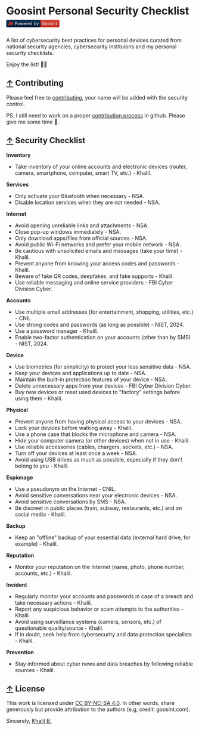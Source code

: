 # Goosint Personal Security Checklist [![Powered by Badge](https://github.com/khalil-b1/goosint/raw/main/media/powered-by-badge.png)](https://github.com/khalil-b1/goosint/tree/main)
A list of cybersecurity best practices for personal devices curated from national security agencies, cybersecurity instituions and my personal security checklists.

Enjoy the list! 🧙‍♂️

## [↑](#table-of-contents) Contributing
Please feel free to [contributing](#-contributing), your name will be added with the security control.

PS. I still need to work on a proper [contribution process](https://github.com/khalil-b1/goosint/blob/main/contributing.md) in github. Please give me some time :cowboy_hat_face:.

## [↑](#table-of-contents) Security Checklist

**Inventory**
- Take inventory of your online accounts and electronic devices (router, camera, smartphone, computer, smart TV, etc.) - Khalil.

**Services**
- Only activate your Bluetooth when necessary - NSA.
- Disable location services when they are not needed - NSA.

**Internet**
- Avoid opening unreliable links and attachments - NSA.
- Close pop-up windows immediately - NSA.
- Only download apps/files from official sources - NSA.
- Avoid public Wi-Fi networks and prefer your mobile network - NSA.
- Be cautious with unsolicited emails and messages (take your time) - Khalil.
- Prevent anyone from knowing your access codes and passwords - Khalil.
- Beware of fake QR codes, deepfakes, and fake supports - Khalil.
- Use reliable messaging and online service providers - FBI Cyber Division Cyber.

**Accounts**
- Use multiple email addresses (for entertainment, shopping, utilities, etc.) - CNIL.
- Use strong codes and passwords (as long as possible) - NIST, 2024.
- Use a password manager - Khalil.
- Enable two-factor authentication on your accounts (other than by SMS) - NIST, 2024.

**Device**
- Use biometrics (for simplicity) to protect your less sensitive data - NSA.
- Keep your devices and applications up to date - NSA.
- Maintain the built-in protection features of your device - NSA.
- Delete unnecessary apps from your devices - FBI Cyber Division Cyber.
- Buy new devices or reset used devices to "factory" settings before using them - Khalil.

**Physical**
- Prevent anyone from having physical access to your devices - NSA.
- Lock your devices before walking away - Khalil.
- Use a phone case that blocks the microphone and camera - NSA.
- Hide your computer camera (or other devices) when not in use - Khalil.
- Use reliable accessories (cables, chargers, sockets, etc.) - NSA.
- Turn off your devices at least once a week - NSA.
- Avoid using USB drives as much as possible, especially if they don't belong to you - Khalil.

**Espionage**
- Use a pseudonym on the Internet - CNIL.
- Avoid sensitive conversations near your electronic devices - NSA.
- Avoid sensitive conversations by SMS - NSA.
- Be discreet in public places (train, subway, restaurants, etc.) and on social media - Khalil.

**Backup**
- Keep an "offline" backup of your essential data (external hard drive, for example) - Khalil.

**Reputation**
- Monitor your reputation on the Internet (name, photo, phone number, accounts, etc.) - Khalil.

**Incident**
- Regularly monitor your accounts and passwords in case of a breach and take necessary actions - Khalil.
- Report any suspicious behavior or scam attempts to the authorities - Khalil.
- Avoid using surveillance systems (camera, sensors, etc.) of questionable quality/source - Khalil.
- If in doubt, seek help from cybersecurity and data protection specialists - Khalil.

**Prevention**
- Stay informed about cyber news and data breaches by following reliable sources - Khalil.

## [↑](#table-of-contents) License
This work is licensed under [CC BY-NC-SA 4.0](https://creativecommons.org/licenses/by-nc-sa/4.0/?ref=chooser-v1). In other words, share generously but provide attribution to the authors (e.g, credit: goosint.com).

Sincerely, [Khalil B.](https://www.linkedin.com/in/khalilb/)

